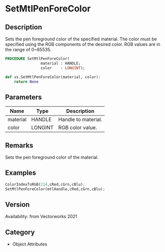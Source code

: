 # SetMtlPenForeColor

## Description
Sets the pen foreground color of the specified material. The color must be specified using the RGB components of the desired color. RGB values are in the range of 0~65535.

```pascal
PROCEDURE SetMtlPenForeColor(
				material : HANDLE;
				color    : LONGINT);
```

```python
def vs.SetMtlPenForeColor(material, color):
    return None
```

## Parameters
|Name|Type|Description|
|---|---|---|
|material|HANDLE|Handle to material.|
|color|LONGINT|RGB color value.|

## Remarks
Sets the pen foreground color of the material.

## Examples
```python
ColorIndexToRGB(214,cRed,cGrn,cBlu);
SetMtlPenForeColor(mtlHandle,cRed,cGrn,cBlu);
```

## Version
Availability: from Vectorworks 2021

## Category
* Object Attributes

